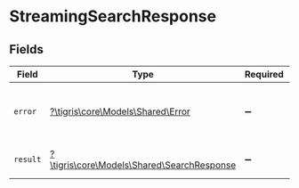 # StreamingSearchResponse


## Fields

| Field                                                                               | Type                                                                                | Required                                                                            | Description                                                                         |
| ----------------------------------------------------------------------------------- | ----------------------------------------------------------------------------------- | ----------------------------------------------------------------------------------- | ----------------------------------------------------------------------------------- |
| `error`                                                                             | [?\tigris\core\Models\Shared\Error](../../models/shared/Error.md)                   | :heavy_minus_sign:                                                                  | The Error type defines a logical error model                                        |
| `result`                                                                            | [?\tigris\core\Models\Shared\SearchResponse](../../models/shared/SearchResponse.md) | :heavy_minus_sign:                                                                  | Response struct for search                                                          |
